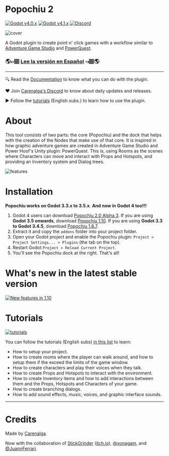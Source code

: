 # Popochiu 2

[![Godot v4.0.x](https://img.shields.io/badge/Godot-4.0.x-blue)](https://godotengine.org/download/archive/4.0.4-stable/) [![Godot v4.1.x](https://img.shields.io/badge/Godot-4.1.x-blue)](https://godotengine.org/download) [![Discord](https://img.shields.io/discord/1128222869898416182?label=Discord&logo=discord&logoColor=ffffff&labelColor=5865F2&color=5865F2)](https://discord.gg/Frv8C9Ters)

![cover](https://github.com/mapedorr/popochiu/wiki/images/popochiu_2_hero-en.png "Popochiu")

A Godot plugin to create point n' click games with a workflow similar to [Adventure Game Studio](https://www.adventuregamestudio.co.uk/) and [PowerQuest](https://powerhoof.itch.io/powerquest).

### 🌎👉🏽 [Lee la versión en Español](./LEEME.md) 👈🏽🌎

---

🔍 Read the [Documentation](https://github.com/mapedorr/popochiu/wiki) to know what you can do with the plugin.

❤️ Join [Carenalga's Discord](https://discord.gg/Frv8C9Ters) to know about daily updates and releases.

▶️ Follow the [tutorials](https://www.youtube.com/playlist?list=PLH0IOYEunrBDz6h4G3vujEmQUZs8vLjz8) (English subs.) to learn how to use the plugin.



# About

This tool consists of two parts: the core (Popochiu) and the dock that helps with the creation of the Nodes that make use of that core. It is inspired in how graphic adventure games are created in Adventure Game Studio and Power Hoof's Unity plugin: PowerQuest. This is, using Rooms as the scenes where Characters can move and interact with Props and Hotspots, and providing an Inventory system and Dialog trees.

![features](https://github.com/mapedorr/popochiu/wiki/images/popochiu_list_of_features-en.png "Features")



# Installation

**Popochiu works on Godot 3.3.x to 3.5.x**. **And now in Godot 4 too!!!**

1. Godot 4 users can download [Popochiu 2.0 Alpha 3](https://github.com/mapedorr/popochiu/releases/download/v3.0-alpha3/popochiu_v3.0-alpha3.zip). If you are using **Godot 3.5 onwards**, download [Popochiu 1.10](https://github.com/mapedorr/popochiu/releases/download/v1.10.0/popochiu-v1.10.0.zip). If you are using **Godot 3.3 to Godot 3.4.5**, download [Popochiu 1.8.7](https://github.com/mapedorr/popochiu/releases/download/v1.8.7/popochiu-v1.8.7.zip).
2. Extract it and copy the `addons` folder into your project folder.
3. Open your Godot project and enable the Popochiu plugin: `Project > Project Settings... > Plugins` (the tab on the top).
4. Restart Godot `Project > Reload Current Project`.
5. You'll see the Popochiu dock at the right. That's all!



# What's new in the latest stable version

[![New features in 1.10](https://github.com/mapedorr/popochiu/wiki/images/popochiu-v1.10_button-en.png)](https://youtu.be/4pmjqYwXWHU "New features in v1.10.0")



# Tutorials

[![tutorials](https://github.com/mapedorr/popochiu/wiki/images/popochiu_tutorials_button-en.png "Go to the tutorials")](https://www.youtube.com/playlist?list=PLH0IOYEunrBDz6h4G3vujEmQUZs8vLjz8)

You can follow the tutorials (English subs) [in this list](https://www.youtube.com/playlist?list=PLH0IOYEunrBDz6h4G3vujEmQUZs8vLjz8) to learn:

- How to setup your project.
- How to create rooms where the player can walk around, and how to setup them if the exceed the limits of the game window.
- How to create characters and play their voices when they talk.
- How to create Props and Hotspots to interact with the environment.
- How to create Inventory items and how to add interactions between them and the Props, Hotspots and Characters of your game.
- How to create branching dialogs.
- How to add sound effects, music, voices, and graphic interface sounds.

---

# Credits

Made by [Carenalga](https://mapedorr.itch.io).

Now with the collaboration of [StickGrinder](https://twitter.com/StickGrinder) ([itch.io](https://illiteratecodegames.itch.io)), [@vonagam](https://github.com/vonagam), and [@JuannFerrari](https://github.com/JuannFerrari).
